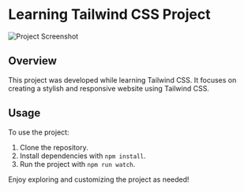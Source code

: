 # Learning Tailwind CSS Project

![Project Screenshot](https://i.ibb.co/ThrcQtL/Screenshot-11.png)

## Overview

This project was developed while learning Tailwind CSS. It focuses on creating a stylish and responsive website using Tailwind CSS.

## Usage

To use the project:

1. Clone the repository.
2. Install dependencies with `npm install`.
3. Run the project with `npm run watch`.

Enjoy exploring and customizing the project as needed!
